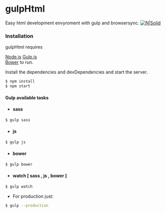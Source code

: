 # gulpHtml
Easy html development envyroment with gulp and browsersync.
[![N|Solid](https://msdnshared.blob.core.windows.net/media/2016/04/GulpBowerNpm-300x262.png)]()

 
### Installation
gulpHtml requires
 
[Node.js](https://nodejs.org/) 
[Gulp.js](https://www.gulpjs.com)  
[Bower](https://bower.io) to run.

Install the dependencies and devDependencies and start the server.

```sh
$ npm install
$ npm start
```

#### Gulp available tasks

* #### sass
```sh
$ gulp sass
```
* #### js
```sh
$ gulp js
```
* #### bower
```sh
$ gulp bower
```
* #### watch [ sass , js , bower ]
```sh
$ gulp watch
```
- For production just:
```sh
$ gulp --production
```
